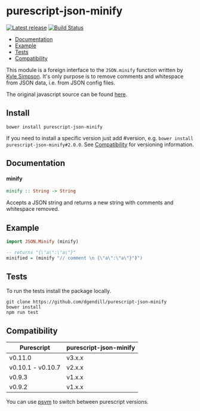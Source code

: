 # purescript-json-minify

[![Latest release](https://img.shields.io/bower/v/purescript-json-minify.svg)](https://github.com/dgendill/purescript-json-minify/releases)
[![Build Status](https://travis-ci.org/dgendill/purescript-json-minify.svg?branch=master)](https://travis-ci.org/dgendill/purescript-json-minify)

* [Documentation](#documentation)
* [Example](#example)
* [Tests](#tests)
* [Compatibility](#compatibility)

This module is a foreign interface to the `JSON.minify` function written by [Kyle Simpson](http://getify.me/). It's only purpose is to remove comments and whitespace from JSON data, i.e. from JSON config files.

The original javascript source can be found [here](https://github.com/getify/JSON.minify/tree/javascript).

## Install

```
bower install purescript-json-minify
```

If you need to install a specific version just add #version, e.g. `bower install purescript-json-minify#2.0.0`.  See [Compatibility](#compatibility) for versioning information.

## Documentation

#### minify

``` purescript
minify :: String -> String
```

Accepts a JSON string and returns a new string with comments and whitespace removed.

## Example

```purescript
import JSON.Minify (minify)

-- returns "{\"a\":\"a\"}"
minified = (minify "// comment \n {\"a\":\"a\"}")")
```

## Tests

To run the tests install the package locally.

```
git clone https://github.com/dgendill/purescript-json-minify
bower install
npm run test
```

## Compatibility

| Purescript | purescript-json-minify |
|------------|------------------------|
| v0.11.0 | v3.x.x |
| v0.10.1 - v0.10.7    | v2.x.x |
| v0.9.3     | v1.x.x |
| v0.9.2     | v1.x.x |


You can use [psvm](https://www.npmjs.com/package/psvm) to switch between purescript versions.
